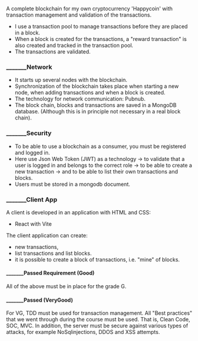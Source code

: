  

A complete blockchain for my own cryptocurrency 'Happycoin' with transaction management and validation of the transactions.
 - I use a transaction pool to manage transactions before they are placed in a block.
 - When a block is created for the transactions, a "reward transaction" is also created and tracked in the transaction pool.    
 - The transactions are validated.
###  _______Network
- It starts up several nodes with the blockchain. 
- Synchronization of the blockchain takes place when starting a new node, when adding transactions and when a block is created.
- The technology for network communication: Pubnub.
- The block chain, blocks and transactions are saved in a MongoDB database. (Although this is in principle not necessary in a real block chain).
### _______Security
- To be able to use a blockchain as a consumer, you must be registered and logged in.
- Here  use Json Web Token (JWT) as a technology
  -> to validate that a user is logged in and belongs to the correct role 
   -> to be able to create a new transaction 
   -> and to be able to list their own transactions and blocks. 
- Users must be stored in a mongodb document.
### _______Client App
A client is developed in an application with HTML and CSS:
- React with Vite

The client application can create:
- new transactions,
- list transactions  and list blocks.
- it is possible to create a block of transactions, i.e. "mine" of blocks.

#### _______Passed Requirement (Good)
All of the above must be in place for the grade G.
#### _______Passed (VeryGood)
For VG, TDD must be used for transaction management. All "Best practices" that we went through during the course must be used. That is, Clean Code, SOC, MVC.
In addition, the server must be secure against various types of attacks, for example NoSqlinjections, DDOS and XSS attempts.